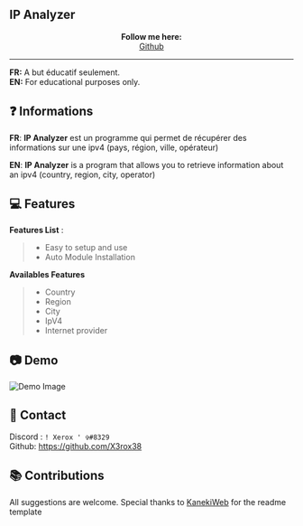 ## IP Analyzer

<p align='center'>
  <b>Follow me here:</b><br>  
  <a href="https://github.com/X3rox38">Github</a> 
</p>


---

**FR:** A but éducatif seulement.    
**EN:** For educational purposes only. 


## ❓ Informations

__FR__: **IP Analyzer** est un programme qui permet de récupérer des informations sur une ipv4 (pays, région, ville, opérateur)

__EN__: **IP Analyzer** is a program that allows you to retrieve information about an ipv4 (country, region, city, operator)

 
 
## 💻 Features

__Features List__ :
> - Easy to setup and use
> - Auto Module Installation

__Availables Features__
> - Country  
> - Region
> - City
> - IpV4
> - Internet provider




 
  
  
## 📷 Demo  
![Demo Image](https://github.com/X3rox38/IP-Analyzer/blob/main/img/legif.gif)  
 
   
  
  
  
##  📝 Contact   
Discord : `! Xerox ' ✞#8329`  
Github: https://github.com/X3rox38

##  📚 Contributions  
  All suggestions are welcome.
  Special thanks to [KanekiWeb](https://github.com/KanekiWeb) for the readme template
